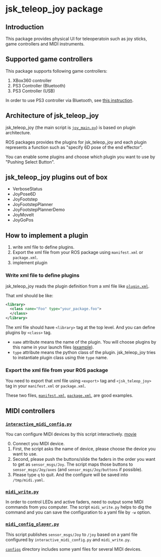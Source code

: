 # jsk_teleop_joy package

## Introduction
This package provides physical UI for teleoperatoin such as joy sticks,
game controllers and MIDI instruments.

## Supported game controllers
This package supports following game controllers:

1. XBox360 controller
2. PS3 Controller (Bluetooth)
3. PS3 Controller (USB)

In order to use PS3 controller via Bluetooth,
see [this instruction](http://wiki.ros.org/ps3joy/Tutorials/PairingJoystickAndBluetoothDongle).

## Architecture of jsk\_teleop\_joy
jsk\_teleop\_joy (the main script is [`joy_main.py`](scripts/joy_main.py))
is based on plugin architecture.

ROS packages provides the plugins for jsk\_teleop\_joy and each plugin
represents a function such as "specify 6D pose of the end effector".

You can enable some plugins and choose which plugin you want to use by
"Pushing Select Button".

## jsk\_teleop\_joy plugins out of box
* VerboseStatus
* JoyPose6D
* JoyFootstep
* JoyFootstepPlanner
* JoyFootstepPlannerDemo
* JoyMoveIt
* JoyGoPos

## How to implement a plugin
1. write xml file to define plugins.
2. Export the xml file from your ROS package using `manifest.xml` or `package.xml`.
3. implement plugin

### Write xml file to define plugins
jsk\_teleop\_joy reads the plugin definition from a xml file like [`plugin.xml`](plugin.xml).

That xml should be like:
```xml
<library>
  <class name="Foo" type="your_package.foo">
  </class>
</library>
```

The xml file should have `<library>` tag at the top level.
And you can define plugins by `<class>` tag.

* `name` attribute means the name of the plugin. You will choose plugins by this
name in your launch files ([example](launch/joy.launch#L15)).
* `type` attribute means the python class of the plugin. jsk\_teleop\_joy tries
to instantiate plugin class using thie `type` name.

### Export the xml file from your ROS package
You need to export that xml file using `<export>` tag and `<jsk_teleop_joy>` tag
in your `manifest.xml` or `package.xml`.

These two files, [`manifest.xml`](manifest.xml), [`package.xml`](package.xml),
are good examples.



## MIDI controllers
### [`interactive_midi_config.py`](scripts/interactive_midi_config.py)
You can configure MIDI devices by this script interactively.
[movie](http://www.youtube.com/watch?v=1JOKra7gZVs)

0. Connect you MIDI device.
1. First, the script asks the name of device, please choose the device you want
to use.
2. Second, please push the buttons/slide the faders in the order you want to
get as `sensor_msgs/Joy`.
The script maps those buttons to `sensor_msgs/Joy/axes`
(and `sensor_msgs/Joy/buttons` if possible).
3. Please type `q` to quit. And the configure will be saved into
`/tmp/midi.yaml`.

### [`midi_write.py`](scripts/midi_write.py)
In order to control LEDs and active faders, need to output some MIDI commands
from you computer.
The script `midi_write.py` helps to dig the command and you can save
the configuration to a yaml file by `-w` option.

### [`midi_config_player.py`](scripts/midi_config_player.py)
This script publishes `sensor_msgs/Joy` to `/joy` based on a yaml file
configured by `interactive_midi_config.py` and `midi_write.py`.

[`configs`](configs) directory includes some yaml files for several MIDI
devices.

